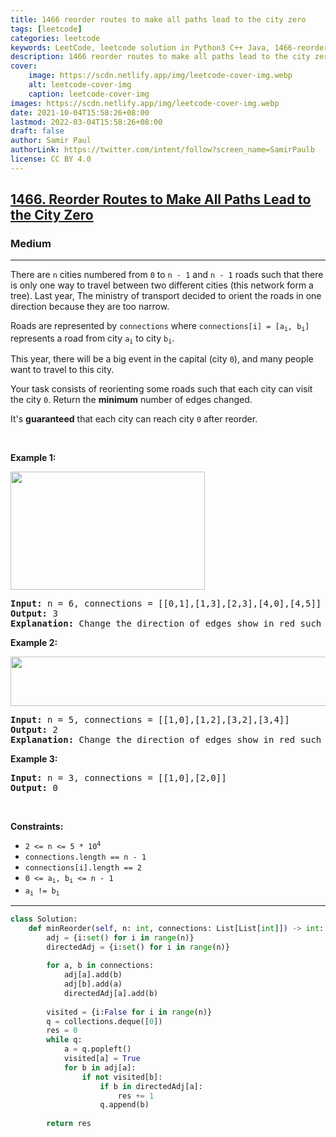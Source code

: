 ```yaml
---
title: 1466 reorder routes to make all paths lead to the city zero
tags: [leetcode]
categories: leetcode
keywords: LeetCode, leetcode solution in Python3 C++ Java, 1466-reorder-routes-to-make-all-paths-lead-to-the-city-zero solution
description: 1466 reorder routes to make all paths lead to the city zero LeetCode Solution Explained
cover:
    image: https://scdn.netlify.app/img/leetcode-cover-img.webp
    alt: leetcode-cover-img
    caption: leetcode-cover-img
images: https://scdn.netlify.app/img/leetcode-cover-img.webp
date: 2021-10-04T15:58:26+08:00
lastmod: 2022-03-04T15:58:26+08:00
draft: false
author: Samir Paul
authorLink: https://twitter.com/intent/follow?screen_name=SamirPaulb
license: CC BY 4.0
---
```



<h2><a href="https://leetcode.com/problems/reorder-routes-to-make-all-paths-lead-to-the-city-zero/">1466. Reorder Routes to Make All Paths Lead to the City Zero</a></h2><h3>Medium</h3><hr><div><p>There are <code>n</code> cities numbered from <code>0</code> to <code>n - 1</code> and <code>n - 1</code> roads such that there is only one way to travel between two different cities (this network form a tree). Last year, The ministry of transport decided to orient the roads in one direction because they are too narrow.</p>

<p>Roads are represented by <code>connections</code> where <code>connections[i] = [a<sub>i</sub>, b<sub>i</sub>]</code> represents a road from city <code>a<sub>i</sub></code> to city <code>b<sub>i</sub></code>.</p>

<p>This year, there will be a big event in the capital (city <code>0</code>), and many people want to travel to this city.</p>

<p>Your task consists of reorienting some roads such that each city can visit the city <code>0</code>. Return the <strong>minimum</strong> number of edges changed.</p>

<p>It's <strong>guaranteed</strong> that each city can reach city <code>0</code> after reorder.</p>

<p>&nbsp;</p>
<p><strong class="example">Example 1:</strong></p>
<img alt="" src="https://assets.leetcode.com/uploads/2020/05/13/sample_1_1819.png" style="width: 311px; height: 189px;">
<pre><strong>Input:</strong> n = 6, connections = [[0,1],[1,3],[2,3],[4,0],[4,5]]
<strong>Output:</strong> 3
<strong>Explanation: </strong>Change the direction of edges show in red such that each node can reach the node 0 (capital).
</pre>

<p><strong class="example">Example 2:</strong></p>
<img alt="" src="https://assets.leetcode.com/uploads/2020/05/13/sample_2_1819.png" style="width: 509px; height: 79px;">
<pre><strong>Input:</strong> n = 5, connections = [[1,0],[1,2],[3,2],[3,4]]
<strong>Output:</strong> 2
<strong>Explanation: </strong>Change the direction of edges show in red such that each node can reach the node 0 (capital).
</pre>

<p><strong class="example">Example 3:</strong></p>

<pre><strong>Input:</strong> n = 3, connections = [[1,0],[2,0]]
<strong>Output:</strong> 0
</pre>

<p>&nbsp;</p>
<p><strong>Constraints:</strong></p>

<ul>
	<li><code>2 &lt;= n &lt;= 5 * 10<sup>4</sup></code></li>
	<li><code>connections.length == n - 1</code></li>
	<li><code>connections[i].length == 2</code></li>
	<li><code>0 &lt;= a<sub>i</sub>, b<sub>i</sub> &lt;= n - 1</code></li>
	<li><code>a<sub>i</sub> != b<sub>i</sub></code></li>
</ul>
</div>

---




```python
class Solution:
    def minReorder(self, n: int, connections: List[List[int]]) -> int:
        adj = {i:set() for i in range(n)}
        directedAdj = {i:set() for i in range(n)}
        
        for a, b in connections:
            adj[a].add(b)
            adj[b].add(a)
            directedAdj[a].add(b)
        
        visited = {i:False for i in range(n)}
        q = collections.deque([0])
        res = 0
        while q:
            a = q.popleft()
            visited[a] = True
            for b in adj[a]:
                if not visited[b]:
                    if b in directedAdj[a]:
                        res += 1
                    q.append(b)
        
        return res
```
